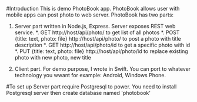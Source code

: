 #Introduction
This is demo PhotoBook app. PhotoBook allows user with mobile apps can post photo to web server.
PhotoBook has two parts:

1. Server part written in Node.js, Express. Server exposes REST web service.
  *. GET http://host/api/photo/ to get list of all photos
  *. POST {title: text, photo: file} http://host/api/photo/ to post a photo with title description
  *. GET http://host/api/photo/id to get a specific photo with id
  *. PUT {title: text, photo: file} http://host/api/photo/id to replace existing photo with new photo, new title

2. Client part. For demo purpose, I wrote in Swift. You can port to whatever technology you wwant for example: Android, Windows Phone.

#To set up
Server part require Postgresql to power. You need to install Postgresql server then create database named 'photobook'

